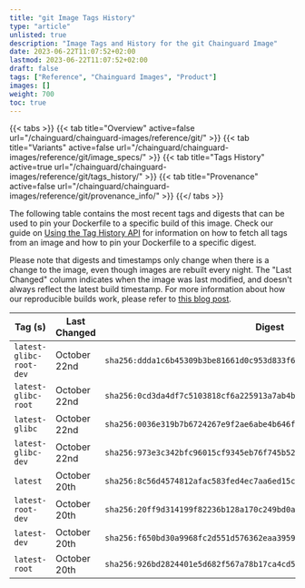 ```yaml
---
title: "git Image Tags History"
type: "article"
unlisted: true
description: "Image Tags and History for the git Chainguard Image"
date: 2023-06-22T11:07:52+02:00
lastmod: 2023-06-22T11:07:52+02:00
draft: false
tags: ["Reference", "Chainguard Images", "Product"]
images: []
weight: 700
toc: true
---
```


{{< tabs >}}
{{< tab title="Overview" active=false url="/chainguard/chainguard-images/reference/git/" >}}
{{< tab title="Variants" active=false url="/chainguard/chainguard-images/reference/git/image_specs/" >}}
{{< tab title="Tags History" active=true url="/chainguard/chainguard-images/reference/git/tags_history/" >}}
{{< tab title="Provenance" active=false url="/chainguard/chainguard-images/reference/git/provenance_info/" >}}
{{</ tabs >}}

The following table contains the most recent tags and digests that can be used to pin your Dockerfile to a specific build of this image. Check our guide on [Using the Tag History API](/chainguard/chainguard-images/using-the-tag-history-api/) for information on how to fetch all tags from an image and how to pin your Dockerfile to a specific digest.

Please note that digests and timestamps only change when there is a change to the image, even though images are rebuilt every night. The "Last Changed" column indicates when the image was last modified, and doesn't always reflect the latest build timestamp. For more information about how our reproducible builds work, please refer to [this blog post](https://www.chainguard.dev/unchained/reproducing-chainguards-reproducible-image-builds).

| Tag (s)                  | Last Changed | Digest                                                                    |
|--------------------------|--------------|---------------------------------------------------------------------------|
|  `latest-glibc-root-dev` | October 22nd | `sha256:ddda1c6b45309b3be81661d0c953d833f6f0bc7edcb08582031d6ebd914ffc14` |
|  `latest-glibc-root`     | October 22nd | `sha256:0cd3da4df7c5103818cf6a225913a7ab4b71198085a0c6f92279a8da32680527` |
|  `latest-glibc`          | October 22nd | `sha256:0036e319b7b6724267e9f2ae6abe4b646f20265271410576f03a3a537ef8040b` |
|  `latest-glibc-dev`      | October 22nd | `sha256:973e3c342bfc96015cf9345eb76f745b52a52820fe5f0b6631536b64fd6a430d` |
|  `latest`                | October 20th | `sha256:8c56d4574812afac583fed4ec7aa6ed15c3f341b0a66475a0856d7a21045a4bb` |
|  `latest-root-dev`       | October 20th | `sha256:20ff9d314199f82236b128a170c249bd0a7116a3931d7e0e11ebf8b63f9a3194` |
|  `latest-dev`            | October 20th | `sha256:f650bd30a9968fc2d551d576362eaa3959918ff347a5e435ac93baf607080a56` |
|  `latest-root`           | October 20th | `sha256:926bd2824401e5d682f567a78b17ca4cd5681ce0d9e16690a6025584a8b8853f` |

